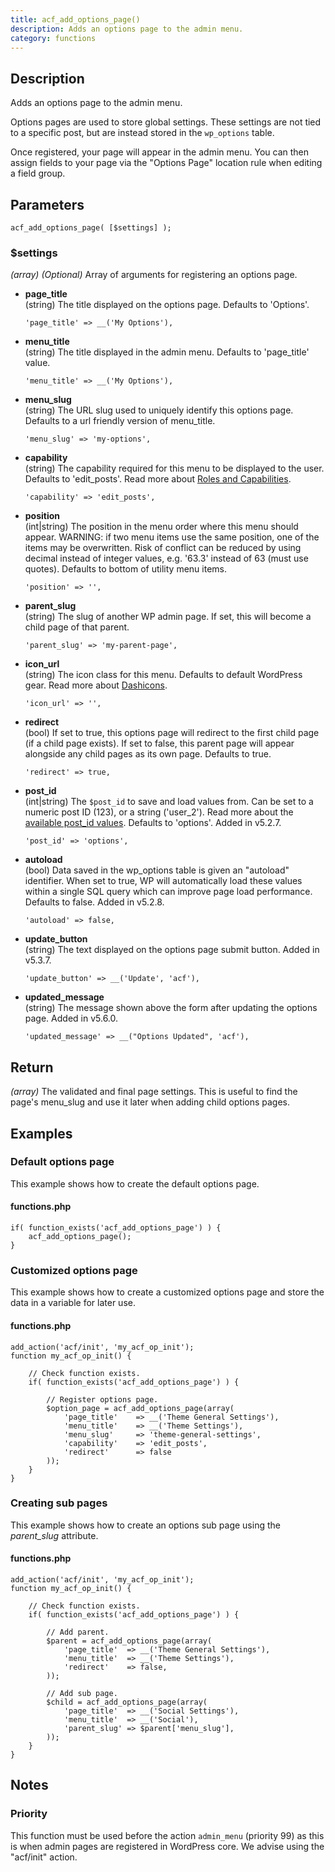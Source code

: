 ```yaml
---
title: acf_add_options_page()
description: Adds an options page to the admin menu.
category: functions
---
```


## Description
Adds an options page to the admin menu.

Options pages are used to store global settings. These settings are not tied to a specific post, but are instead stored in the `wp_options` table.

Once registered, your page will appear in the admin menu. You can then assign fields to your page via the "Options Page" location rule when editing a field group.

## Parameters
```
acf_add_options_page( [$settings] );
```

### $settings
*(array)* *(Optional)* Array of arguments for registering an options page.
- **page_title**  
  (string) The title displayed on the options page. Defaults to 'Options'.
  ```
  'page_title' => __('My Options'),
  ```
  
- **menu_title**  
  (string) The title displayed in the admin menu. Defaults to 'page_title' value.
  ```
  'menu_title' => __('My Options'),
  ```
  
- **menu_slug**  
  (string) The URL slug used to uniquely identify this options page. Defaults to a url friendly version of menu_title.
  ```
  'menu_slug' => 'my-options',
  ```
  
- **capability**  
  (string) The capability required for this menu to be displayed to the user. Defaults to 'edit_posts'. Read more about [Roles and Capabilities](http://codex.wordpress.org/Roles_and_Capabilities).
  ```
  'capability' => 'edit_posts',
  ```
  
- **position**  
  (int|string) The position in the menu order where this menu should appear.
  WARNING: if two menu items use the same position, one of the items may be overwritten. Risk of conflict can be reduced by using decimal instead of integer values, e.g. '63.3' instead of 63 (must use quotes). Defaults to bottom of utility menu items.
  ```
  'position' => '',
  ```
  
- **parent_slug**  
  (string) The slug of another WP admin page. If set, this will become a child page of that parent.
  ```
  'parent_slug' => 'my-parent-page',
  ```
  
- **icon_url**  
  (string) The icon class for this menu. Defaults to default WordPress gear. Read more about [Dashicons](https://developer.wordpress.org/resource/dashicons/).
  ```
  'icon_url' => '',
  ```
  
- **redirect**  
  (bool) If set to true, this options page will redirect to the first child page (if a child page exists). 
  If set to false, this parent page will appear alongside any child pages as its own page. Defaults to true.
  ```
  'redirect' => true,
  ```
  
- **post_id**  
  (int|string) The `$post_id` to save and load values from. Can be set to a numeric post ID (123), or a string ('user_2'). Read more about the [available post_id values](https://www.advancedcustomfields.com/resources/get_field/). Defaults to 'options'. Added in v5.2.7.
  ```
  'post_id' => 'options',
  ```
  
- **autoload**  
  (bool) Data saved in the wp_options table is given an "autoload" identifier. 
  When set to true, WP will automatically load these values within a single SQL query which can improve page load performance. Defaults to false. Added in v5.2.8.
  ```
  'autoload' => false,
  ```
  
- **update_button**  
  (string) The text displayed on the options page submit button. Added in v5.3.7.
  ```
  'update_button' => __('Update', 'acf'),
  ```
  
- **updated_message**  
  (string) The message shown above the form after updating the options page. Added in v5.6.0.
  ```
  'updated_message' => __("Options Updated", 'acf'),
  ```

## Return
*(array)* The validated and final page settings. This is useful to find the page's menu_slug and use it later when adding child options pages. 

## Examples

### Default options page
This example shows how to create the default options page.

#### functions.php
```
if( function_exists('acf_add_options_page') ) {
	acf_add_options_page();
}
```

### Customized options page
This example shows how to create a customized options page and store the data in a variable for later use.

#### functions.php
```
add_action('acf/init', 'my_acf_op_init');
function my_acf_op_init() {
	
	// Check function exists.
	if( function_exists('acf_add_options_page') ) {
		
		// Register options page.
		$option_page = acf_add_options_page(array(
			'page_title' 	=> __('Theme General Settings'),
			'menu_title' 	=> __('Theme Settings'),
			'menu_slug' 	=> 'theme-general-settings',
			'capability'	=> 'edit_posts',
			'redirect'		=> false
		));
	}
}
```

### Creating sub pages
This example shows how to create an options sub page using the *parent_slug* attribute.

#### functions.php
```
add_action('acf/init', 'my_acf_op_init');
function my_acf_op_init() {
	
	// Check function exists.
	if( function_exists('acf_add_options_page') ) {
		
		// Add parent.
		$parent = acf_add_options_page(array(
			'page_title'  => __('Theme General Settings'),
			'menu_title'  => __('Theme Settings'),
			'redirect'    => false,
		));
		
		// Add sub page.
		$child = acf_add_options_page(array(
			'page_title'  => __('Social Settings'),
			'menu_title'  => __('Social'),
			'parent_slug' => $parent['menu_slug'],
		));
	}
}
```

## Notes

### Priority
This function must be used before the action `admin_menu` (priority 99) as this is when admin pages are registered in WordPress core. We advise using the "acf/init" action.
